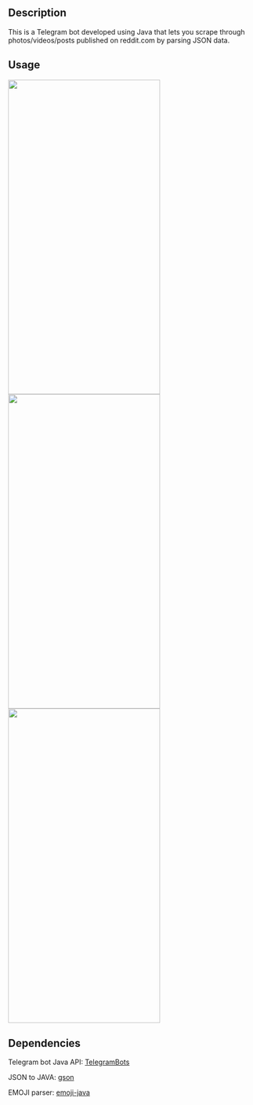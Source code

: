 ## Description
This is a Telegram bot developed using Java that lets you scrape through photos/videos/posts published on reddit.com 
by parsing JSON data.

## Usage

<a href=url>
 <img src="https://github.com/CDOrtona/RedditToTelegram/blob/master/files/photo_2021-02-06_22-34-12.jpg" alight="left" width="310" height="640" >
 <img src="https://github.com/CDOrtona/RedditToTelegram/blob/master/files/photo_2021-02-06_22-34-14.jpg" width="310" height="640">
 <img src="https://github.com/CDOrtona/RedditToTelegram/blob/master/files/photo_2021-02-06_22-34-16.jpg" aligh="right" width="310" height="640">
</a>

## Dependencies
Telegram bot Java API: [TelegramBots](https://github.com/rubenlagus/TelegramBotshttps://github.com/rubenlagus/TelegramBots)

JSON to JAVA: [gson](https://github.com/google/gson)

EMOJI parser: [emoji-java](https://github.com/vdurmont/emoji-java)

 








